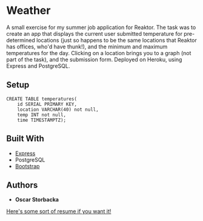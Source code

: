 # Weather

A small exercise for my summer job application for Reaktor. The task was to create an app that displays the current user submitted temperature for pre-determined locations (just so happens to be the same locations that Reaktor has offices, who'd have thunk!), and the minimum and maximum temperatures for the day. Clicking on a location brings you to a graph (not part of the task), and the submission form. Deployed on Heroku, using Express and PostgreSQL.

## Setup

```
CREATE TABLE temperatures(
    id SERIAL PRIMARY KEY,
    location VARCHAR(40) not null, 
    temp INT not null, 
    time TIMESTAMPTZ);
```

## Built With

* [Express](https://expressjs.com/)
* PostgreSQL
* [Bootstrap](https://getbootstrap.com/)

## Authors

* **Oscar Storbacka**

[Here's some sort of resume if you want it!](https://github.com/stuki/resume/)
